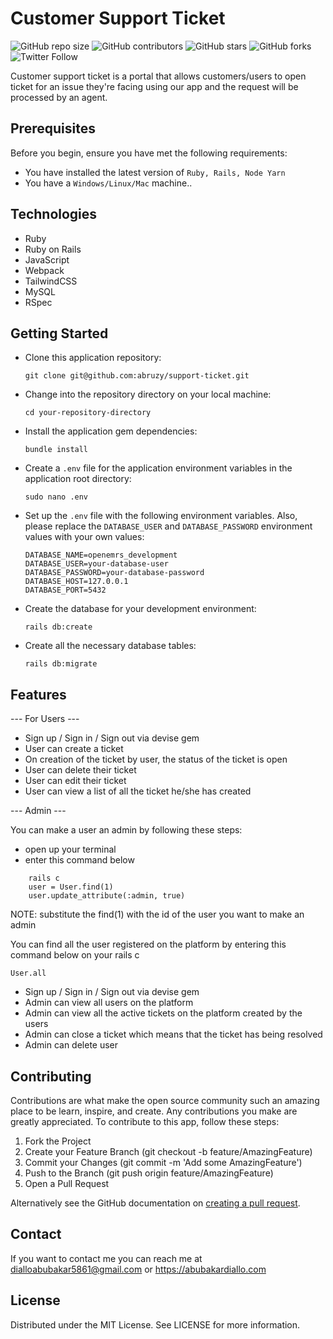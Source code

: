 # Customer Support Ticket

<!--- These are examples. See https://shields.io for others or to customize this set of shields. You might want to include dependencies, project status and licence info here --->

![GitHub repo size](https://img.shields.io/github/repo-size/abruzy/support-ticket)
![GitHub contributors](https://img.shields.io/github/contributors/abruzy/support-ticket)
![GitHub stars](https://img.shields.io/github/stars/abruzy/support-ticket?style=social)
![GitHub forks](https://img.shields.io/github/forks/abruzy/support-ticket?style=social)
![Twitter Follow](https://img.shields.io/twitter/follow/abruzy01?style=social)

Customer support ticket is a portal that allows customers/users to open ticket for an issue they're facing using our app and the request will be processed by an agent.

## Prerequisites

Before you begin, ensure you have met the following requirements:

<!--- These are just example requirements. Add, duplicate or remove as required --->

- You have installed the latest version of `Ruby, Rails, Node Yarn`
- You have a `Windows/Linux/Mac` machine..

## Technologies

- Ruby
- Ruby on Rails
- JavaScript
- Webpack
- TailwindCSS
- MySQL
- RSpec

## Getting Started

- Clone this application repository:

      git clone git@github.com:abruzy/support-ticket.git

- Change into the repository directory on your local machine:

      cd your-repository-directory

- Install the application gem dependencies:

      bundle install

- Create a `.env` file for the application environment variables in the application root directory:

      sudo nano .env

- Set up the `.env` file with the following environment variables. Also, please replace the `DATABASE_USER` and `DATABASE_PASSWORD` environment values with your own values:

      DATABASE_NAME=openemrs_development
      DATABASE_USER=your-database-user
      DATABASE_PASSWORD=your-database-password
      DATABASE_HOST=127.0.0.1
      DATABASE_PORT=5432

- Create the database for your development environment:

      rails db:create

- Create all the necessary database tables:

      rails db:migrate

## Features

--- For Users ---

- Sign up / Sign in / Sign out via devise gem
- User can create a ticket
- On creation of the ticket by user, the status of the ticket is open
- User can delete their ticket
- User can edit their ticket
- User can view a list of all the ticket he/she has created

--- Admin ---

You can make a user an admin by following these steps:

- open up your terminal
- enter this command below

```
    rails c
    user = User.find(1)
    user.update_attribute(:admin, true)
```

NOTE: substitute the find(1) with the id of the user you want to make an admin

You can find all the user registered on the platform by entering this command below on your rails c

```
User.all
```

- Sign up / Sign in / Sign out via devise gem
- Admin can view all users on the platform
- Admin can view all the active tickets on the platform created by the users
- Admin can close a ticket which means that the ticket has being resolved
- Admin can delete user

## Contributing

Contributions are what make the open source community such an amazing place to be learn, inspire, and create. Any contributions you make are greatly appreciated.
To contribute to this app, follow these steps:

1. Fork the Project
2. Create your Feature Branch (git checkout -b feature/AmazingFeature)
3. Commit your Changes (git commit -m 'Add some AmazingFeature')
4. Push to the Branch (git push origin feature/AmazingFeature)
5. Open a Pull Request

Alternatively see the GitHub documentation on [creating a pull request](https://help.github.com/en/github/collaborating-with-issues-and-pull-requests/creating-a-pull-request).

## Contact

If you want to contact me you can reach me at dialloabubakar5861@gmail.com or https://abubakardiallo.com

## License

Distributed under the MIT License. See LICENSE for more information.
